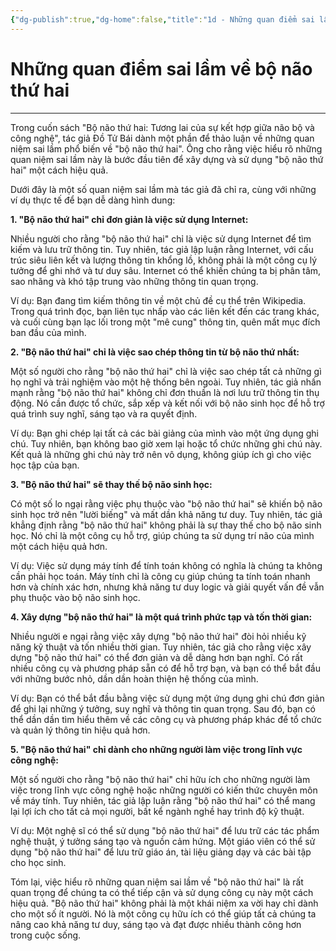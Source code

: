 ```yaml
---
{"dg-publish":true,"dg-home":false,"title":"1d - Những quan điểm sai lầm về bộ não thứ hai","date":"2025-01-31","tags":["sach","sach/bo-nao-thu-hai"],"dg-path":"Books/02 - Bộ Não Thứ Hai - Đồ Tử Bái/1d - Những quan điểm sai lầm về bộ não thứ hai.md","permalink":"/books/02-bo-nao-thu-hai-do-tu-bai/1d-nhung-quan-diem-sai-lam-ve-bo-nao-thu-hai/","dgPassFrontmatter":true,"updated":"2025-02-23T09:14:04.365+07:00"}
---
```


# Những quan điểm sai lầm về bộ não thứ hai
---
Trong cuốn sách "Bộ não thứ hai: Tương lai của sự kết hợp giữa não bộ và công nghệ", tác giả Đồ Tử Bái dành một phần để thảo luận về những quan niệm sai lầm phổ biến về "bộ não thứ hai". Ông cho rằng việc hiểu rõ những quan niệm sai lầm này là bước đầu tiên để xây dựng và sử dụng "bộ não thứ hai" một cách hiệu quả.

Dưới đây là một số quan niệm sai lầm mà tác giả đã chỉ ra, cùng với những ví dụ thực tế để bạn dễ dàng hình dung:

**1. "Bộ não thứ hai" chỉ đơn giản là việc sử dụng Internet:**

Nhiều người cho rằng "bộ não thứ hai" chỉ là việc sử dụng Internet để tìm kiếm và lưu trữ thông tin. Tuy nhiên, tác giả lập luận rằng Internet, với cấu trúc siêu liên kết và lượng thông tin khổng lồ, không phải là một công cụ lý tưởng để ghi nhớ và tư duy sâu. Internet có thể khiến chúng ta bị phân tâm, sao nhãng và khó tập trung vào những thông tin quan trọng.

Ví dụ: Bạn đang tìm kiếm thông tin về một chủ đề cụ thể trên Wikipedia. Trong quá trình đọc, bạn liên tục nhấp vào các liên kết đến các trang khác, và cuối cùng bạn lạc lối trong một "mê cung" thông tin, quên mất mục đích ban đầu của mình.

**2. "Bộ não thứ hai" chỉ là việc sao chép thông tin từ bộ não thứ nhất:**

Một số người cho rằng "bộ não thứ hai" chỉ là việc sao chép tất cả những gì họ nghĩ và trải nghiệm vào một hệ thống bên ngoài. Tuy nhiên, tác giả nhấn mạnh rằng "bộ não thứ hai" không chỉ đơn thuần là nơi lưu trữ thông tin thụ động. Nó cần được tổ chức, sắp xếp và kết nối với bộ não sinh học để hỗ trợ quá trình suy nghĩ, sáng tạo và ra quyết định.

Ví dụ: Bạn ghi chép lại tất cả các bài giảng của mình vào một ứng dụng ghi chú. Tuy nhiên, bạn không bao giờ xem lại hoặc tổ chức những ghi chú này. Kết quả là những ghi chú này trở nên vô dụng, không giúp ích gì cho việc học tập của bạn.

**3. "Bộ não thứ hai" sẽ thay thế bộ não sinh học:**

Có một số lo ngại rằng việc phụ thuộc vào "bộ não thứ hai" sẽ khiến bộ não sinh học trở nên "lười biếng" và mất dần khả năng tư duy. Tuy nhiên, tác giả khẳng định rằng "bộ não thứ hai" không phải là sự thay thế cho bộ não sinh học. Nó chỉ là một công cụ hỗ trợ, giúp chúng ta sử dụng trí não của mình một cách hiệu quả hơn.

Ví dụ: Việc sử dụng máy tính để tính toán không có nghĩa là chúng ta không cần phải học toán. Máy tính chỉ là công cụ giúp chúng ta tính toán nhanh hơn và chính xác hơn, nhưng khả năng tư duy logic và giải quyết vấn đề vẫn phụ thuộc vào bộ não sinh học.

**4. Xây dựng "bộ não thứ hai" là một quá trình phức tạp và tốn thời gian:**

Nhiều người e ngại rằng việc xây dựng "bộ não thứ hai" đòi hỏi nhiều kỹ năng kỹ thuật và tốn nhiều thời gian. Tuy nhiên, tác giả cho rằng việc xây dựng "bộ não thứ hai" có thể đơn giản và dễ dàng hơn bạn nghĩ. Có rất nhiều công cụ và phương pháp sẵn có để hỗ trợ bạn, và bạn có thể bắt đầu với những bước nhỏ, dần dần hoàn thiện hệ thống của mình.

Ví dụ: Bạn có thể bắt đầu bằng việc sử dụng một ứng dụng ghi chú đơn giản để ghi lại những ý tưởng, suy nghĩ và thông tin quan trọng. Sau đó, bạn có thể dần dần tìm hiểu thêm về các công cụ và phương pháp khác để tổ chức và quản lý thông tin hiệu quả hơn.

**5. "Bộ não thứ hai" chỉ dành cho những người làm việc trong lĩnh vực công nghệ:**

Một số người cho rằng "bộ não thứ hai" chỉ hữu ích cho những người làm việc trong lĩnh vực công nghệ hoặc những người có kiến thức chuyên môn về máy tính. Tuy nhiên, tác giả lập luận rằng "bộ não thứ hai" có thể mang lại lợi ích cho tất cả mọi người, bất kể ngành nghề hay trình độ kỹ thuật.

Ví dụ: Một nghệ sĩ có thể sử dụng "bộ não thứ hai" để lưu trữ các tác phẩm nghệ thuật, ý tưởng sáng tạo và nguồn cảm hứng. Một giáo viên có thể sử dụng "bộ não thứ hai" để lưu trữ giáo án, tài liệu giảng dạy và các bài tập cho học sinh.

Tóm lại, việc hiểu rõ những quan niệm sai lầm về "bộ não thứ hai" là rất quan trọng để chúng ta có thể tiếp cận và sử dụng công cụ này một cách hiệu quả. "Bộ não thứ hai" không phải là một khái niệm xa vời hay chỉ dành cho một số ít người. Nó là một công cụ hữu ích có thể giúp tất cả chúng ta nâng cao khả năng tư duy, sáng tạo và đạt được nhiều thành công hơn trong cuộc sống.